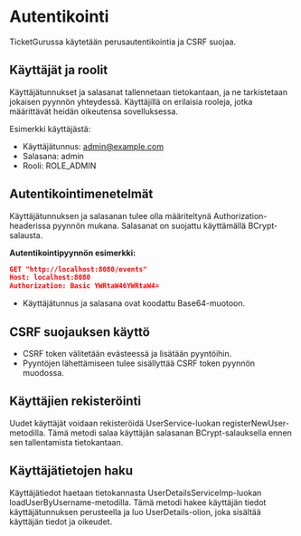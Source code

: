 # Autentikointi
TicketGurussa käytetään perusautentikointia ja CSRF suojaa.

## Käyttäjät ja roolit

Käyttäjätunnukset ja salasanat tallennetaan tietokantaan, ja ne tarkistetaan jokaisen pyynnön yhteydessä. Käyttäjillä on erilaisia rooleja, jotka määrittävät heidän oikeutensa sovelluksessa.

Esimerkki käyttäjästä:
- Käyttäjätunnus: admin@example.com
- Salasana: admin
- Rooli: ROLE_ADMIN

## Autentikointimenetelmät

Käyttäjätunnuksen ja salasanan tulee olla määriteltynä Authorization-headerissa pyynnön mukana. Salasanat on suojattu käyttämällä BCrypt-salausta.

**Autentikointipyynnön esimerkki:**
```json
GET "http://localhost:8080/events"
Host: localhost:8080
Authorization: Basic YWRtaW46YWRtaW4=
```
- Käyttäjätunnus ja salasana ovat koodattu Base64-muotoon.

## CSRF suojauksen käyttö
- CSRF token välitetään evästeessä ja lisätään pyyntöihin.
- Pyyntöjen lähettämiseen tulee sisällyttää CSRF token pyynnön muodossa.

## Käyttäjien rekisteröinti
Uudet käyttäjät voidaan rekisteröidä UserService-luokan registerNewUser-metodilla. Tämä metodi salaa käyttäjän salasanan BCrypt-salauksella ennen sen tallentamista tietokantaan.

## Käyttäjätietojen haku
Käyttäjätiedot haetaan tietokannasta UserDetailsServiceImp-luokan loadUserByUsername-metodilla. Tämä metodi hakee käyttäjän tiedot käyttäjätunnuksen perusteella ja luo UserDetails-olion, joka sisältää käyttäjän tiedot ja oikeudet.